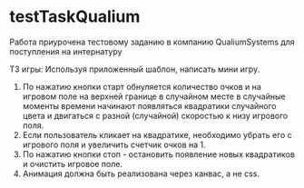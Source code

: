 # testTaskQualium
 Работа приурочена тестовому заданию в компанию QualiumSystems для поступления на интернатуру
 
ТЗ игры:
Используя приложенный шаблон, написать мини игру.
1. По нажатию кнопки старт обнуляется количество очков и на игровом поле на
верхней границе в случайном месте в случайные моменты времени начинают
появляться квадратики случайного цвета и двигаться с разной (случайной)
скоростью к низу игрового поля.
2. Если пользователь кликает на квадратике, необходимо убрать его с игрового
поля и увеличить счетчик очков на 1.
3. По нажатию кнопки стоп - остановить появление новых квадратиков и очистить
игровое поле.
4. Анимация должна быть реализована через канвас, а не css.